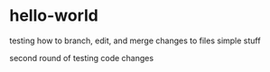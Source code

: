 # hello-world

testing how to branch, edit, and merge changes to files
simple stuff

second round of testing code changes
